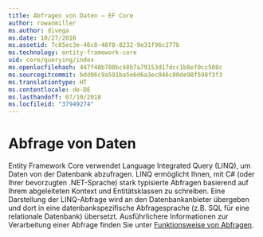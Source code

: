 ```yaml
---
title: Abfragen von Daten – EF Core
author: rowanmiller
ms.author: divega
ms.date: 10/27/2016
ms.assetid: 7c65ec3e-46c8-48f8-8232-9e31f96c277b
ms.technology: entity-framework-core
uid: core/querying/index
ms.openlocfilehash: 447f48b780bc48b7a79153d17dcc1b8ef0cc508c
ms.sourcegitcommit: bdd06c9a591ba5e6d6a3ec046c80de98f598f3f3
ms.translationtype: HT
ms.contentlocale: de-DE
ms.lasthandoff: 07/10/2018
ms.locfileid: "37949274"
---
```

# <a name="querying-data"></a>Abfrage von Daten

Entity Framework Core verwendet Language Integrated Query (LINQ), um Daten von der Datenbank abzufragen. LINQ ermöglicht Ihnen, mit C# (oder Ihrer bevorzugten .NET-Sprache) stark typisierte Abfragen basierend auf Ihrem abgeleiteten Kontext und Entitätsklassen zu schreiben. Eine Darstellung der LINQ-Abfrage wird an den Datenbankanbieter übergeben und dort in eine datenbankspezifische Abfragesprache (z.B. SQL für eine relationale Datenbank) übersetzt. Ausführlichere Informationen zur Verarbeitung einer Abfrage finden Sie unter [Funktionsweise von Abfragen](overview.md).
